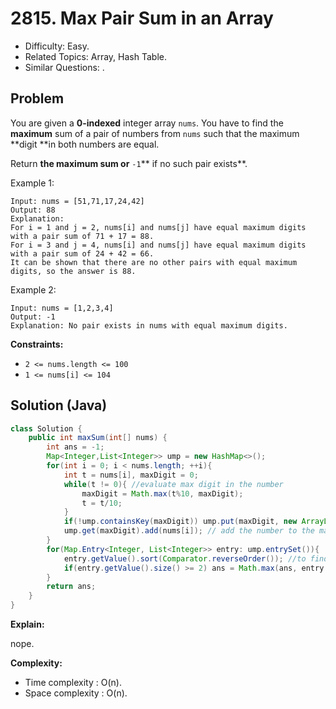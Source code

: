 # 2815. Max Pair Sum in an Array

- Difficulty: Easy.
- Related Topics: Array, Hash Table.
- Similar Questions: .

## Problem

You are given a **0-indexed** integer array `nums`. You have to find the **maximum** sum of a pair of numbers from `nums` such that the maximum **digit **in both numbers are equal.

Return **the maximum sum or** `-1`** if no such pair exists**.

Example 1:

```
Input: nums = [51,71,17,24,42]
Output: 88
Explanation:
For i = 1 and j = 2, nums[i] and nums[j] have equal maximum digits with a pair sum of 71 + 17 = 88.
For i = 3 and j = 4, nums[i] and nums[j] have equal maximum digits with a pair sum of 24 + 42 = 66.
It can be shown that there are no other pairs with equal maximum digits, so the answer is 88.
```

Example 2:

```
Input: nums = [1,2,3,4]
Output: -1
Explanation: No pair exists in nums with equal maximum digits.
```

**Constraints:**

- `2 <= nums.length <= 100`
- `1 <= nums[i] <= 104`

## Solution (Java)

```java
class Solution {
    public int maxSum(int[] nums) {
        int ans = -1;
        Map<Integer,List<Integer>> ump = new HashMap<>();
        for(int i = 0; i < nums.length; ++i){
            int t = nums[i], maxDigit = 0;
            while(t != 0){ //evaluate max digit in the number
                maxDigit = Math.max(t%10, maxDigit);
                t = t/10;
            }
            if(!ump.containsKey(maxDigit)) ump.put(maxDigit, new ArrayList<>());
            ump.get(maxDigit).add(nums[i]); // add the number to the map
        }
        for(Map.Entry<Integer, List<Integer>> entry: ump.entrySet()){
            entry.getValue().sort(Comparator.reverseOrder()); //to find max two number in each max digit
            if(entry.getValue().size() >= 2) ans = Math.max(ans, entry.getValue().get(0) + entry.getValue().get(1)); //sum max two number and take max
        }
        return ans;
    }
}
```

**Explain:**

nope.

**Complexity:**

- Time complexity : O(n).
- Space complexity : O(n).
